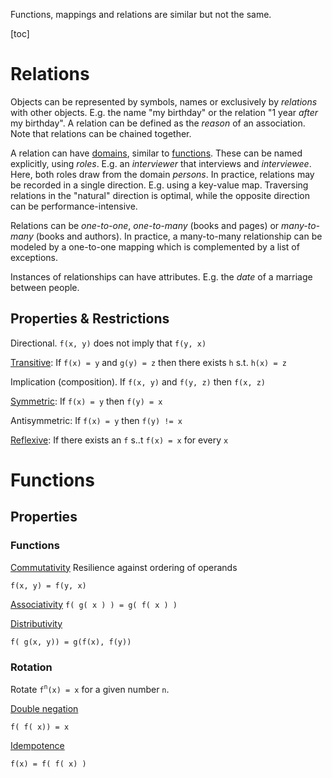 Functions, mappings and relations are similar but not the same.

[toc]

# Relations

Objects can be represented by symbols, names or exclusively by *relations* with other objects. E.g. the name "my birthday" or the relation "1 year *after* my birthday". A relation can be defined as the *reason* of an association. Note that relations can be chained together. 

A relation can have [domains](https://en.wikipedia.org/wiki/Domain_of_a_function), similar to [functions](https://en.wikipedia.org/wiki/Function_(mathematics)). These can be named explicitly, using *roles*. E.g. an *interviewer* that interviews and *interviewee*. Here, both roles draw from the domain *persons*. In practice, relations may be recorded in a single direction. E.g. using a key-value map. Traversing relations in the "natural" direction is optimal, while the opposite direction can be performance-intensive.

Relations can be *one-to-one*, *one-to-many* (books and pages) or *many-to-many* (books and authors). In practice, a many-to-many relationship can be modeled by a one-to-one mapping which is complemented by a list of exceptions.

Instances of relationships can have attributes. E.g. the _date_ of a marriage between people.



## Properties & Restrictions

Directional. `f(x, y)` does not imply that `f(y, x)`

[Transitive](https://en.wikipedia.org/wiki/Transitive_relation): If `f(x) = y` and `g(y) = z` then there exists `h` s.t.  `h(x) = z`

Implication (composition). If `f(x, y)` and `f(y, z)` then `f(x, z)`

[Symmetric](https://en.wikipedia.org/wiki/Symmetric_relation): If `f(x) = y` then `f(y) = x`

Antisymmetric: If `f(x) = y` then `f(y) != x`

[Reflexive](https://en.wikipedia.org/wiki/Reflexive_relation): If there exists an `f` s..t `f(x) = x` for every `x`



# Functions

## Properties

### Functions

[Commutativity](https://en.wikipedia.org/wiki/Commutative_property)  Resilience against ordering of operands

`f(x, y) = f(y, x)`

[Associativity](https://en.wikipedia.org/wiki/Associative_property)
`f( g( x ) ) = g( f( x ) )`

[Distributivity](https://en.wikipedia.org/wiki/Distributive_property)

`f( g(x, y)) = g(f(x), f(y))`

### Rotation

Rotate `f`<sup>`n`</sup>`(x) = x` for a given number `n`.

[Double negation](https://en.wikipedia.org/wiki/Double_negation)

`f( f( x)) = x`

[Idempotence](https://en.wikipedia.org/wiki/Idempotence)

`f(x) = f( f( x) )`



